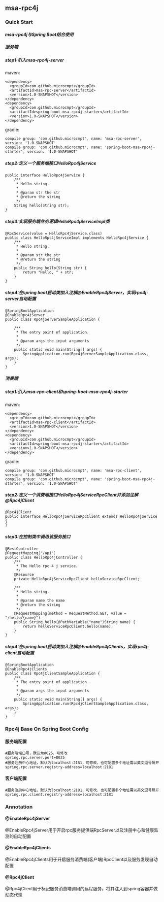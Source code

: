 ## msa-rpc4j
### Quick Start
#### _msa-rpc4j与Spring Boot结合使用_
##### 服务端
##### step1:引入msa-rpc4j-server
maven:
```$xslt
<dependency>
  <groupId>com.github.microcmpt</groupId>
  <artifactId>msa-rpc-server</artifactId>
  <version>1.0-SNAPSHOT</version>
</dependency>
<dependency>
  <groupId>com.github.microcmpt</groupId>
  <artifactId>spring-boot-msa-rpc4j-starter</artifactId>
  <version>1.0-SNAPSHOT</version>
</dependency>
```
gradle:
```$xslt
compile group: 'com.github.microcmpt', name: 'msa-rpc-server', version: '1.0-SNAPSHOT'
compile group: 'com.github.microcmpt', name: 'spring-boot-msa-rpc4j-starter', version: '1.0-SNAPSHOT'
```
#####  step2:定义一个服务端接口HelloRpc4jService
```
public interface HelloRpc4jService {
    /**
     * Hello string.
     *
     * @param str the str
     * @return the string
     */
    String hello(String str);
}
```
##### step3:实现服务端业务逻辑HelloRpc4jServiceImpl类
```
@RpcService(value = HelloRpc4jService.class)
public class HelloRpc4jServiceImpl implements HelloRpc4jService {
    /**
     * Hello string.
     *
     * @param str the str
     * @return the string
     */
    public String hello(String str) {
        return "Hello, " + str;
    }
}
```
##### step4:在spring boot启动类加入注解@EnableRpc4jServer，实现rpc4j-server自动配置
```$xslt
@SpringBootApplication
@EnableRpc4jServer
public class Rpc4jServerSampleApplication {

	/**
	 * The entry point of application.
	 *
	 * @param args the input arguments
	 */
	public static void main(String[] args) {
		SpringApplication.run(Rpc4jServerSampleApplication.class, args);
	}
}
```

##### 消费端
#####  step1:引入msa-rpc-client和spring-boot-msa-rpc4j-starter
maven:
```$xslt
<dependency>
  <groupId>com.github.microcmpt</groupId>
  <artifactId>msa-rpc-client</artifactId>
  <version>1.0-SNAPSHOT</version>
</dependency>
<dependency>
  <groupId>com.github.microcmpt</groupId>
  <artifactId>spring-boot-msa-rpc4j-starter</artifactId>
  <version>1.0-SNAPSHOT</version>
</dependency>
```
gradle:
```$xslt
compile group: 'com.github.microcmpt', name: 'msa-rpc-client', version: '1.0-SNAPSHOT'
compile group: 'com.github.microcmpt', name: 'spring-boot-msa-rpc4j-starter', version: '1.0-SNAPSHOT'
```
##### step2:定义一个消费端接口HelloRpc4jServiceRpcClient并添加注解@Rpc4jClient
```
@Rpc4jClient
public interface HelloRpc4jServiceRpcClient extends HelloRpc4jService {
}
```
##### step3:在控制类中调用该服务接口
```
@RestController
@RequestMapping("/api")
public class HelloRpc4jController {
    /**
     * The Hello rpc 4 j service.
     */
    @Resource
	private HelloRpc4jServiceRpcClient helloServiceRpcClient;

    /**
     * Hello string.
     *
     * @param name the name
     * @return the string
     */
    @RequestMapping(method = RequestMethod.GET, value = "/hello/{name}")
    public String hello(@PathVariable("name")String name) {
        return helloServiceRpcClient.hello(name);
    }
}
```
##### step4:在spring boot启动类加入注解@EnableRpc4jClients，实现rpc4j-client自动配置
```$xslt
@SpringBootApplication
@EnableRpc4jClients
public class Rpc4jClientSampleApplication {
	/**
	 * The entry point of application.
	 *
	 * @param args the input arguments
	 */
	public static void main(String[] args) {
		SpringApplication.run(Rpc4jClientSampleApplication.class, args);
	}
}
```

### Rpc4j Base On Spring Boot Config
#### 服务端配置
```$xslt
#服务端端口号，默认为8025，可修改
spring.rpc.server.port=8025
#服务注册中心地址，默认为localhost:2181，可修改，也可配置多个地址需以英文逗号隔开
spring.rpc.server.registry-address=localhost:2181
```
#### 客户端配置
```$xslt
#服务注册中心地址，默认为localhost:2181，可修改，也可配置多个地址需以英文逗号隔开
spring.rpc.client.registry-address=localhost:2181
```

### Annotation
#### @EnableRpc4jServer
@EnableRpc4jServer用于开启rpc服务提供端RpcServer以及注册中心和健康监测的自动配置
#### @EnableRpc4jClients
@EnableRpc4jClients用于开启服务消费端(客户端)RpcClient以及服务发现自动配置
#### @Rpc4jClient
@Rpc4jClient用于标记服务消费端调用的远程服务，将其注入到spring容器并做动态代理